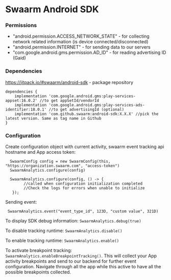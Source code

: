 # Swaarm Android SDK

### Permissions

* "android.permission.ACCESS_NETWORK_STATE" - for collecting network related information (is device
  connected/disconnected)
* "android.permission.INTERNET" - for sending data to our servers
* "com.google.android.gms.permission.AD_ID" - for reading advertising ID (Gaid)

### Dependencies

https://jitpack.io/#swaarm/android-sdk - package repository

  ```
  dependencies {
      implementation 'com.google.android.gms:play-services-appset:16.0.2' //to get appSetId/vendorId
      implementation 'com.google.android.gms:play-services-ads-identifier:18.0.1' //to get advertisingId (optional)
      implementation 'com.github.swaarm:android-sdk:X.X.X' //pick the latest version. Same as tag name in Github
  }
  ```

### Configuration

Create configuration object with current activity, swaarm event tracking api hostname and App access
token:

 ```
   SwaarmConfig config = new SwaarmConfig(this, "https://organization.swaarm.com", "access-token")
   SwaarmAnalytics.configure(config)
   
   SwaarmAnalytics.configure(config, () -> {
         //called when configuration initialization completed
         //Check the logs for errors when unable to initialize
    });
 ```

Sending event:

 ```
  SwaarmAnalytics.event("event_type_id", 123D, "custom value", 321D)
 ```

To display SDK debug information: `SwaarmAnalytics.debug(true)`

To disable tracking runtime: `SwaarmAnalytics.disable()`

To enable tracking runtime: `SwaarmAnalytics.enable()`

To activate breakpoint tracking: `SwaarmAnalytics.enableBreakpointTracking()`. This will collect your App activity breakpoints and send to our backend for further event configuration. 
Navigate through all the app while this active to have all the possible breakpoints collected.





